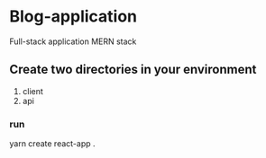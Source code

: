 # Blog-application
Full-stack application MERN stack

## Create two directories in your environment 
1. client
2. api

### run
yarn create react-app .
